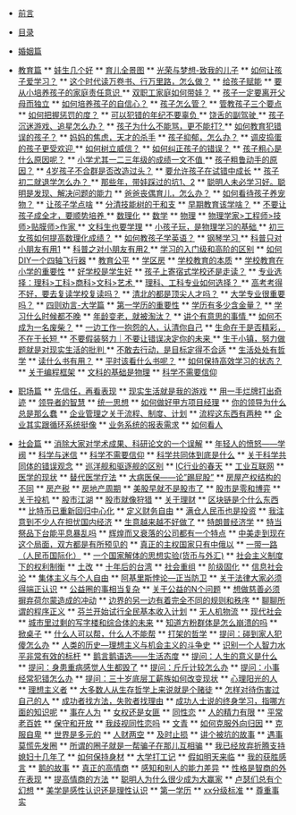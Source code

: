 * [前言](/preface) 
* [目录](/content)
* [婚姻篇](/marriage/contents-of-marriage)

* [教育篇](/education/contents-of-education)
** [娃生几个好](/education/article1)
** [育儿全景图](/education/article2)
** [光荣与梦想-致我的儿子](/education/article3)
** [如何让孩子爱学习？](/education/article4)
** [这个时代读万卷书、行万里路，怎么做？](/education/article5)
** [给孩子赋能](/education/article6)
** [要从小培养孩子的家庭责任意识 ](/education/article7)
** [双职工家庭如何带娃？](/education/article8)
** [孩子一定要离开父母而独立](/education/article9)
** [如何培养孩子的自信心？](/education/article10)
** [孩子怎么管？](/education/article11)
** [管教孩子三个要点](/education/article12)
** [如何把握惩罚的度？](/education/article13)
** [可以犯错的年纪不要辜负 ](/education/article14)
** [饶舌的副驾驶 ](/education/article15)
** [孩子沉迷游戏、追星怎么办？](/education/article16)
** [孩子为什么不能骂，更不能打? ](/education/article17)
** [如何教育犯错误的孩子？](/education/article18)
** [妈妈的焦虑，天才的杀手](/education/article19)
** [孩子抑郁，怎么办？](/education/article20)
** [调皮捣蛋的孩子更受欢迎 ](/education/article21)
** [如何树立威信？](/education/article22)
** [如何纠正孩子的错误？](/education/article23)
** [孩子粗心是什么原因呢？](/education/article24)
** [小学尤其一二三年级的成绩一文不值 ](/education/article25)
** [孩子粗鲁动手的原因？](/education/article26)
** [4岁孩子不合群是否改造过头？](/education/article27)
** [要允许孩子在试错中成长](/education/article28)
** [孩子初二就退学怎么办？ ](/education/article29)
** [那些年，带娃踩过的坑1、2](/education/article30)
** [聪明人未必学习好。聪明是发现、解决问题的能力](/education/article31)
** [爸爸丧偶育儿，怎么办？](/education/article32)
** [如何看待孩子养宠物？](/education/article33)
** [让孩子学点啥](/education/article34)
** [分清技能树的干和支](/education/article35)
** [早期教育该学啥？](/education/article36)
** [不要让孩子成全才，要顺势培养 ](/education/article37)
** [数理化](/education/article38)
** [数学](/education/article39)
** [物理](/education/article40)
** [物理学家>工程师>技师>贴膜师>作家 ](/education/article41)
** [文科生也要学理](/education/article42)
** [小孩子玩，是物理学习的基础 ](/education/article43)
** [初三女孩如何提高数理化成绩？](/education/article44)
** [如何教孩子学英语？](/education/article45)
** [钢琴学习 ](/education/article46)
** [科普只对小朋友有用1](/education/article47)
** [科普之对小朋友有用2 ](/education/article48)
** [学习的入门级和高阶的区别](/education/article49)
** [如何DIY一个四轴飞行器](/education/article50)
** [教育公平](/education/article51)
** [学区房](/education/article52)
** [学校教育的本质](/education/article53)
** [学校教育在小学的重要性](/education/article54)
** [好学校是学生好](/education/article55)
** [孩子上寄宿式学校还是走读？](/education/article56)
** [专业选择：理科>工科>商科>文科>艺术 ](/education/article57)
** [理科、工科专业如何选择？ ](/education/article58)
** [高考考得不好，要去复读学校复读吗？](/education/article59)
** [清北的都是顶尖人才吗？](/education/article60)
** [大学专业很重要吗？](/education/article61)
** [四则劝言-大学篇](/education/article62)
** [第一学历的重要性](/education/article63)
** [学历有多少含金量？](/education/article64)
** [学习什么时候都不晚](/education/article65)
** [年龄变老，就被淘汰？](/education/article66)
** [讲个有意思的事情 ](/education/article67)
** [如何不成为一名废柴？](/education/article68)
** [一边工作一抱怨的人，认清你自己](/education/article69)
** [生命在于是否精彩，不在于长短 ](/education/article70)
** [不要假装努力｜不要让错误决定你的未来 ](/education/article71)
** [生于小镇，努力做题就是对现实生活的批判 ](/education/article72)
** [不敢去行动，是目标定得不合适](/education/article73)
** [生活处处有哲学](/education/article74)
** [读什么书有用？](/education/article75)
** [平时该看什么书呢？](/education/article76)
** [如何保持高效学习的状态？](/education/article77)
** [关于编程框架](/education/article78)
** [文科的基础是物理](/education/article79)
** [科学不需要信仰](/education/article80)
* [职场篇](/work/contents-of-work)
** [先信任，再看表现](/work/article1)
** [现实生活就是我的游戏](/work/article2)
** [用一手烂牌打出奇迹](/work/article3)
** [领导者的智慧](/work/article4)
** [统一思想](/work/article5)
** [如何做好甲方项目经理](/work/article6)
** [你的领导为什么总是那么蠢](/work/article7)
** [企业管理之关于流程、制度、计划](/work/article8)
** [流程这东西有两种](/work/article9)
** [企业其实跟循环系统挺像](/work/article10)
** [业务系统的报表需求](/work/article11)
** [如何看人](/work/article12)
* [社会篇](/social/contents-of-social)
** [消除大家对学术成果、科研论文的一个误解](/social/article1)
** [年轻人的愤怒——学阀](/social/article2)
** [科学与迷信](/social/article3)
** [科学不需要信仰](/social/article4)
** [科学共同体到底是什么](/social/article5)
** [关于科学共同体的错误观念](/social/article6)
** [巡洋舰和驱逐舰的区别](/social/article7)
** [IC行业的春天](/social/article8)
** [工业互联网](/social/article9)
** [医学的现状](/social/article10)
** [替代医学疗法](/social/article11)
** [大病医保——论”踢屁股”](/social/article12)
** [房屋产权结构的不同](/social/article13)
** [房产税](/social/article14)
** [房地产周期](/social/article15)
** [美股早就不是股市了](/social/article16)
** [股市是零和博弈](/social/article17)
** [关于投机](/social/article18)
** [股市江湖](/social/article20)
** [股市就像狩猎](/social/article21)
** [关于理财](/social/article22)
** [区块链是个什么东西](/social/article23)
** [比特币已重新回归中心化](/social/article24)
** [定义财务自由](/social/article25)
** [满仓人民币也是投资](/social/article26)
** [我注意到不少人在担忧国内经济](/social/article27)
** [生意越来越不好做了](/social/article28)
** [特朗普经济学](/social/article29)
** [特当祭品下台能平息暴乱吗](/social/article30)
** [辉煌而又衰落的公司都有一个特点](/social/article31)
** [中美走到现在这个局面，双方都是有所预见的](/social/article32)
** [真正的主权国家只有中俄以](/social/article33)
** [一带一路（人民币国际化）](/social/article2934)
** [一个国家解体的思想实验(货币与外汇)](/social/article35)
** [社会主义制度下的权利制衡](/social/article36)
** [土改](/social/article37)
** [十年后的台湾](/social/article38)
** [社会重组](/social/article39)
** [阶级固化](/social/article40)
** [信息社会论](/social/article41)
** [集体主义与个人自由](/social/article43)
** [阿基里斯悖论—正当防卫](/social/article44)
** [关于法律大家必须得端正认识](/social/article45)
** [公益圈的事相当复杂](/social/article46)
** [关于公益的N个问题](/social/article47)
** [想做慈善必须摒弃荷尔蒙造成的冲动](/social/article48)
** [边界的另一边有着完全不同的规则和秩序](/social/article50)
** [聊聊所谓的程序正义](/social/article51)
** [芬兰开始试行全民基本收入计划](/social/article52)
** [无人机物流](/social/article53)
** [现代社会](/social/article54)
** [城市里过剩的写字楼和综合体的未来](/social/article55)
** [知道方粉群体是怎么崩溃的吗](/social/article56)
** [掀桌子](/social/article57)
** [什么人可以帮，什么人不能帮](/social/article58)
** [打架的哲学](/social/article59)
** [提问：碰到家人犯傻怎么办](/social/article60)
** [人类的历史—理想主义与机会主义的斗争史](/social/article61)
** [识别一个人智力水平非常有效的标杆](/social/article62)
** [鹅言鹅语选——生活态度](/social/article63)
** [提问：人生的意义是什么](/social/article65)
** [提问：身患重病感觉人生都毁了](/social/article66)
** [提问：斤斤计较怎么办](/social/article67)
** [提问：小事经常犯错怎么办](/social/article68)
** [提问：三十岁底层工薪族如何改变现状](/social/article69)
** [心理阳光的人](/social/article70)
** [理想主义者](/social/article71)
** [大多数人从生存哲学上来说就是个赌徒](/social/article72)
** [怎样对待伤害过自己的人](/social/article73)
** [成功者找方法，失败者找理由](/social/article74)
** [成功人士说的终身学习，指哪方面的知识呢](/social/article75)
** [事在人为](/social/article76)
** [女权还是女匪](/social/article77)
** [同性恋](/social/article78)
** [人的精力有限](/social/article79)
** [平常老百姓](/social/article80)
** [保守和开放](/social/article81)
** [我歧视同性恋吗](/social/article82)
** [文青](/social/article83)
** [如何克服外向归因](/social/article84)
** [克服自卑](/social/article85)
** [世界是多元的](/social/article86)
** [人财两空](/social/article87)
** [及时止损](/social/article88)
** [讲个被坑的故事](/social/article89)
** [遇事莫慌先发圈](/social/article90)
** [所谓的圈子就是一帮骗子在那儿互相骗](/social/article91)
** [我已经放弃折腾支持媳妇十几年了](/social/article92)
** [如何保持身材](/social/article93)
** [大学打工记](/social/article94)
** [假如明天来临](/social/article95)
** [我的获胜感言](/social/article96)
** [鹅的故事](/social/article97)
** [真正的高情商](/social/article98)
** [感知和别人的能力差异](/social/article99)
** [性格是智商的外在表现](/social/article100)
** [提高情商的方法](/social/article101)
** [聪明人为什么很少成为大赢家](/social/article102)
** [卢瑟们总有个幻想](/social/article103)
** [美学是感性认识还是理性认识](/social/rticle104)
** [第一学历](/social/article105)
** [xx分级标准](/social/article106)
** [尊重事实](/social/article107)